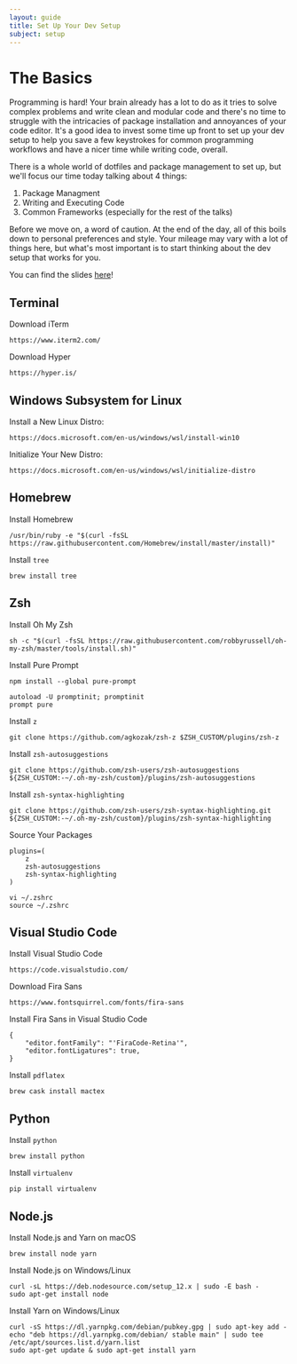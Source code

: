 ```yaml
---
layout: guide
title: Set Up Your Dev Setup
subject: setup
---
```


# The Basics

Programming is hard! Your brain already has a lot to do as it tries to solve complex problems and write clean and modular code and there's no time to struggle with the intricacies of package installation and annoyances of your code editor. It's a good idea to invest some time up front to set up your dev setup to help you save a few keystrokes for common programming workflows and have a nicer time while writing code, overall.

There is a whole world of dotfiles and package management to set up, but we'll focus our time today talking about 4 things:
1. Package Managment
1. Writing and Executing Code
1. Common Frameworks (especially for the rest of the talks)

Before we move on, a word of caution. At the end of the day, all of this boils down to personal preferences and style. Your mileage may vary with a lot of things here, but what's most important is to start thinking about the dev setup that works for you.

You can find the slides [here](slides.pdf)!

## Terminal

Download iTerm
```
https://www.iterm2.com/
```

Download Hyper
```
https://hyper.is/
```

## Windows Subsystem for Linux

Install a New Linux Distro:
```
https://docs.microsoft.com/en-us/windows/wsl/install-win10
```

Initialize Your New Distro:
```
https://docs.microsoft.com/en-us/windows/wsl/initialize-distro
```

## Homebrew

Install Homebrew
```
/usr/bin/ruby -e "$(curl -fsSL https://raw.githubusercontent.com/Homebrew/install/master/install)"
```

Install `tree`
```
brew install tree
```

## Zsh

Install Oh My Zsh
```
sh -c "$(curl -fsSL https://raw.githubusercontent.com/robbyrussell/oh-my-zsh/master/tools/install.sh)"
```

Install Pure Prompt
```
npm install --global pure-prompt
```

```
autoload -U promptinit; promptinit
prompt pure
```

Install `z`
```
git clone https://github.com/agkozak/zsh-z $ZSH_CUSTOM/plugins/zsh-z
```

Install `zsh-autosuggestions`
```
git clone https://github.com/zsh-users/zsh-autosuggestions ${ZSH_CUSTOM:-~/.oh-my-zsh/custom}/plugins/zsh-autosuggestions
```

Install `zsh-syntax-highlighting`
```
git clone https://github.com/zsh-users/zsh-syntax-highlighting.git ${ZSH_CUSTOM:-~/.oh-my-zsh/custom}/plugins/zsh-syntax-highlighting
```

Source Your Packages
```
plugins=(
    z
    zsh-autosuggestions
    zsh-syntax-highlighting
)
```

```
vi ~/.zshrc
source ~/.zshrc
```

## Visual Studio Code

Install Visual Studio Code
```
https://code.visualstudio.com/
```

Download Fira Sans
```
https://www.fontsquirrel.com/fonts/fira-sans
```

Install Fira Sans in Visual Studio Code
```
{
    "editor.fontFamily": "'FiraCode-Retina'",
    "editor.fontLigatures": true,
}
```

Install `pdflatex`
```
brew cask install mactex
```

## Python

Install `python`
```
brew install python
```

Install `virtualenv`
```
pip install virtualenv
```

## Node.js

Install Node.js and Yarn on macOS

```
brew install node yarn
```

Install Node.js on Windows/Linux
```
curl -sL https://deb.nodesource.com/setup_12.x | sudo -E bash -
sudo apt-get install node
```

Install Yarn on Windows/Linux
```
curl -sS https://dl.yarnpkg.com/debian/pubkey.gpg | sudo apt-key add -
echo "deb https://dl.yarnpkg.com/debian/ stable main" | sudo tee /etc/apt/sources.list.d/yarn.list
sudo apt-get update & sudo apt-get install yarn
```